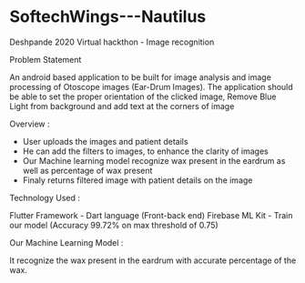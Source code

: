 # SoftechWings---Nautilus
Deshpande 2020 Virtual hackthon - Image recognition

Problem Statement

An android based application to be built for image analysis and image
processing of Otoscope images (Ear-Drum Images). The application should be
able to set the proper orientation of the clicked image, Remove Blue Light
from background and add text at the corners of image

Overview :

  - User uploads the images and patient details
  - He can add the filters to images, to enhance the clarity of images
  - Our Machine learning model recognize wax present in the eardrum as well as percentage of wax present
  - Finaly returns filtered image with patient details on the image

Technology Used :

Flutter Framework - Dart language (Front-back end)
Firebase ML Kit - Train our model (Accuracy 99.72% on max threshold of 0.75)

Our Machine Learning Model :

It recognize the wax present in the eardrum with accurate percentage of the wax.
